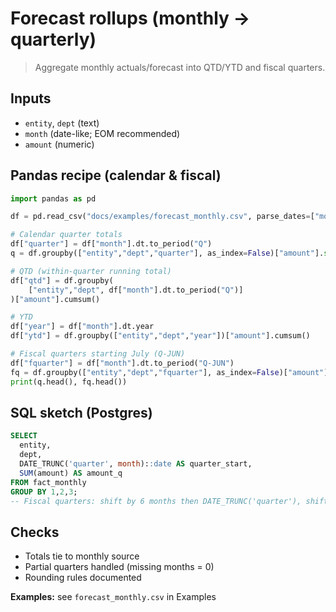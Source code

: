 # Forecast rollups (monthly → quarterly)

> Aggregate monthly actuals/forecast into QTD/YTD and fiscal quarters.

## Inputs
- `entity`, `dept` (text)
- `month` (date-like; EOM recommended)
- `amount` (numeric)

## Pandas recipe (calendar & fiscal)
```python
import pandas as pd

df = pd.read_csv("docs/examples/forecast_monthly.csv", parse_dates=["month"])

# Calendar quarter totals
df["quarter"] = df["month"].dt.to_period("Q")
q = df.groupby(["entity","dept","quarter"], as_index=False)["amount"].sum()

# QTD (within-quarter running total)
df["qtd"] = df.groupby(
    ["entity","dept", df["month"].dt.to_period("Q")]
)["amount"].cumsum()

# YTD
df["year"] = df["month"].dt.year
df["ytd"] = df.groupby(["entity","dept","year"])["amount"].cumsum()

# Fiscal quarters starting July (Q-JUN)
df["fquarter"] = df["month"].dt.to_period("Q-JUN")
fq = df.groupby(["entity","dept","fquarter"], as_index=False)["amount"].sum()
print(q.head(), fq.head())
```

## SQL sketch (Postgres)
```sql
SELECT
  entity,
  dept,
  DATE_TRUNC('quarter', month)::date AS quarter_start,
  SUM(amount) AS amount_q
FROM fact_monthly
GROUP BY 1,2,3;
-- Fiscal quarters: shift by 6 months then DATE_TRUNC('quarter'), shift back.
```

## Checks
- Totals tie to monthly source
- Partial quarters handled (missing months = 0)
- Rounding rules documented

**Examples:** see `forecast_monthly.csv` in Examples
